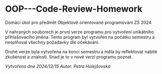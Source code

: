 # OOP---Code-Review-Homework
Domácí úkol pro předmět Objektově orientované programování ZS 2024

V nahraných souborech je první verze programu pro vytvoření unikátního přihlašovacího jména. Tento program byl vytvořen na počátku semestru a nesplňoval všechny požadavky dle očekávání.

Druhé verze byla vytvořena na konci semestru a měla by reflektovat nabité zkušenost a znalosti. Snad je to v nové verzi programu poznat.

_Vytvořeno dne 2024/12/15
Autor: Petra Holejšovská_
